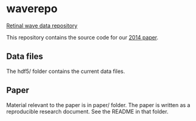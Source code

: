 # waverepo


[Retinal wave data repository](http://www.damtp.cam.ac.uk/user/sje30/waverepo)

This repository contains the source code for our
[2014 paper](http://www.gigasciencejournal.com/content/3/1/3).


## Data files

The hdf5/ folder contains the current data files.

## Paper

Material relevant to the paper is in paper/ folder.  The paper is
written as a reproducible research document.  See the README in that
folder.

